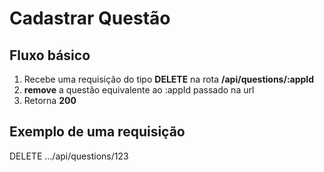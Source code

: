 # Cadastrar Questão

## Fluxo básico

1. Recebe uma requisição do tipo **DELETE** na rota **/api/questions/:appId**
2. **remove** a questão equivalente ao :appId passado na url
3. Retorna **200**

## Exemplo de uma requisição

DELETE .../api/questions/123
